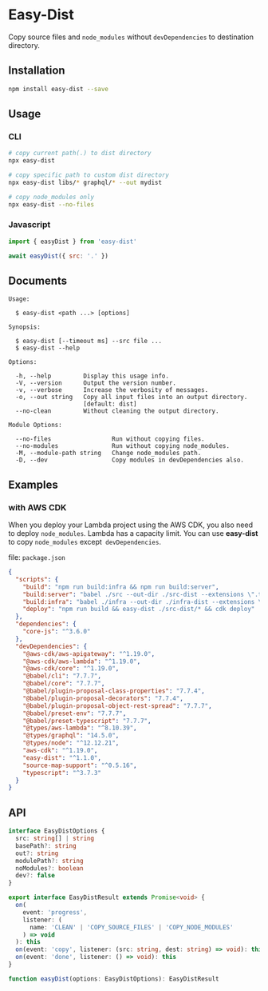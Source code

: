 # Easy-Dist

Copy source files and `node_modules` without `devDependencies` to destination directory.

## Installation

```bash
npm install easy-dist --save
```

## Usage

### CLI

```bash
# copy current path(.) to dist directory
npx easy-dist

# copy specific path to custom dist directory
npx easy-dist libs/* graphql/* --out mydist

# copy node_modules only
npx easy-dist --no-files
```

### Javascript

```js
import { easyDist } from 'easy-dist'

await easyDist({ src: '.' })
```

## Documents

```
Usage:

  $ easy-dist <path ...> [options]

Synopsis:

  $ easy-dist [--timeout ms] --src file ...
  $ easy-dist --help

Options:

  -h, --help         Display this usage info.
  -V, --version      Output the version number.
  -v, --verbose      Increase the verbosity of messages.
  -o, --out string   Copy all input files into an output directory.
                     [default: dist]
  --no-clean         Without cleaning the output directory.

Module Options:

  --no-files                 Run without copying files.
  --no-modules               Run without copying node_modules.
  -M, --module-path string   Change node_modules path.
  -D, --dev                  Copy modules in devDependencies also.
```

## Examples

### with AWS CDK

When you deploy your Lambda project using the AWS CDK, you also need to deploy `node_modules`.
Lambda has a capacity limit. You can use **easy-dist** to copy `node_modules` except` devDependencies`.

file: `package.json`

```json
{
  "scripts": {
    "build": "npm run build:infra && npm run build:server",
    "build:server": "babel ./src --out-dir ./src-dist --extensions \".ts\"",
    "build:infra": "babel ./infra --out-dir ./infra-dist --extensions \".ts\"",
    "deploy": "npm run build && easy-dist ./src-dist/* && cdk deploy"
  },
  "dependencies": {
    "core-js": "^3.6.0"
  },
  "devDependencies": {
    "@aws-cdk/aws-apigateway": "^1.19.0",
    "@aws-cdk/aws-lambda": "^1.19.0",
    "@aws-cdk/core": "^1.19.0",
    "@babel/cli": "7.7.7",
    "@babel/core": "7.7.7",
    "@babel/plugin-proposal-class-properties": "7.7.4",
    "@babel/plugin-proposal-decorators": "7.7.4",
    "@babel/plugin-proposal-object-rest-spread": "7.7.7",
    "@babel/preset-env": "7.7.7",
    "@babel/preset-typescript": "7.7.7",
    "@types/aws-lambda": "^8.10.39",
    "@types/graphql": "14.5.0",
    "@types/node": "^12.12.21",
    "aws-cdk": "^1.19.0",
    "easy-dist": "^1.1.0",
    "source-map-support": "^0.5.16",
    "typescript": "^3.7.3"
  }
}
```

## API

```ts
interface EasyDistOptions {
  src: string[] | string
  basePath?: string
  out?: string
  modulePath?: string
  noModules?: boolean
  dev?: false
}

export interface EasyDistResult extends Promise<void> {
  on(
    event: 'progress',
    listener: (
      name: 'CLEAN' | 'COPY_SOURCE_FILES' | 'COPY_NODE_MODULES'
    ) => void
  ): this
  on(event: 'copy', listener: (src: string, dest: string) => void): this
  on(event: 'done', listener: () => void): this
}

function easyDist(options: EasyDistOptions): EasyDistResult
```
